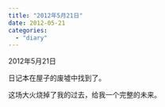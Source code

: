 ```yaml
---
title: "2012年5月21日"
date: 2012-05-21
categories: 
  - "diary"
---
```


2012年5月21日

日记本在屋子的废墟中找到了。

这场大火烧掉了我的过去，给我一个完整的未来。
